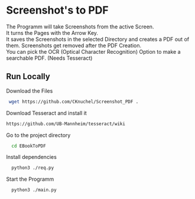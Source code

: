 
# Screenshot's to PDF

The Programm will take Screenshots from the active Screen.  
It turns the Pages with the Arrow Key.       
It saves the Screenshots in the selected Directory and creates a PDF out of them. Screenshots get removed after the PDF Creation.  
You can pick the OCR (Optical Character Recognition) Option to make a searchable PDF. (Needs Tesseract)


## Run Locally

Download the Files

```bash
 wget https://github.com/CKnuchel/Screenshot_PDF .
```

Download Tesseract and install it 
```bash
https://github.com/UB-Mannheim/tesseract/wiki
```

Go to the project directory

```bash
  cd EBookToPDF
```

Install dependencies

```bash
  python3 ./req.py
```

Start the Programm

```bash
  python3 ./main.py
```

